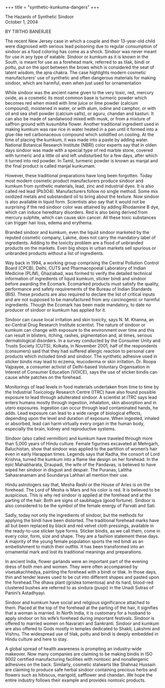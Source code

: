 +++
title = "synthetic-kunkuma-dangers"
+++

The Hazards of Synthetic Sindoor  
October 1, 2004

BY TIRTHO BANERJEE

The recent New Jersey case in which a couple and their 13-year-old child were diagnosed with serious lead poisoning due to regular consumption of sindoor as a food coloring has come as a shock. Sindoor was never meant for use in any type of eatable. Sindoor or kumkum as it is known in the South, is meant for use as a forehead mark, referred to as tilak, bindi or pottu, put on the spot between the brows which is considered the seat of latent wisdom, the ajna chakra. The case highlights modern cosmetic manufacturers’ use of synthetic and often dangerous materials for making sindoor, which are harmful, even when just used for ornamentation

While sindoor was the ancient name given to the very toxic, red, mercury oxide, as a cosmetic its most common base is turmeric powder which becomes red when mixed with lime juice or lime powder (calcium compound), moistened in water, or with alum, iodine and camphor, or with oil and sea shell powder (calcium salts), or aguru, chandan and kasturi. It can also be made of sandalwood mixed with musk, or from a mixture of saffron ground with kusumbha flower. Another traditional ingredient used in making kumkum was raw rice in water heated in a pan until it formed into a glue-like red carbonaceous compound which solidified on cooling. At the time of placing the kumkum, it was made into a paste by adding water. National Botanical Research Institute (NBRI) color experts say that in olden days sindoor was made with a special type of red marble stone, covered with turmeric and a little oil and left undisturbed for a few days, after which it turned into red powder. In Tamil, turmeric powder is known as manjal and the final product is called manjal kunkumam.

However, these traditional preparations have long been forgotten. Today most modern cosmetic product manufacturers produce sindoor and kumkum from synthetic materials, lead, zinc and industrial dyes. It is also called red lead (Pb3O4). Manufacturers follow no single method. Some mix oxidized metals and substandard oil to bring about the texture. Now sindoor is also available in liquid form. Scientists also say that it would not be surprising if the red sindoor color was attained by adding Rhodamine B dye, which can induce hereditary disorders. Red is also being derived from mercury sulphite, which can cause skin cancer. All these toxic substances can trigger hair loss, edema and erythema.

Branded sindoor and kumkum, even the liquid sindoor marketed by the reputed cosmetic company, Lakme, does not carry the mandatory label of ingredients. Adding to the toxicity problem are a flood of unbranded products on the markets. Even big shops in urban markets sell spurious or unbranded products without a list of ingredients.

Way back in 1994, a working group comprising the Central Pollution Control Board (CPCB), Delhi, CUTS and Pharmacopoeial Laboratory of Indian Medicine (PLIM), Ghaziabad, was formed to verify the detailed technical information of ingredients of liquid kumkum, sticker bindi and sindoor before awarding the Ecomark. Ecomarked products must satisfy the quality, performance and safety requirements of the Bureau of Indian Standards (BIS). These products are also required to declare the list of critical inputs and are not supposed to be manufactured from any carcinogenic or harmful ingredients. Though the Ecomark has been made mandatory, to date no producer of sindoor or kumkum has applied for it.

Sindoor can cause local irritation and skin toxicity, says N. M. Khanna, an ex-Central Drug Research Institute scientist. The nature of sindoor or kumkum can change with exposure to the environment over time and this can result in blisters, itching, rashes, pigmentation and, at times, serious dermatological disorders. In a survey conducted by the Consumer Unity and Trusts Society (CUTS), Kolkata, in November 2001, half of the respondents (consumers) said that they had suffered allergic reaction to personal care products which included bindi and sindoor. The synthetic adhesive used in sticker bindis may lead to eczema, leucoderma or skin irritation. Dr. Roopa Vajpayee, a consumer activist of Delhi-based Voluntary Organisation in Interest of Consumer Education (VOICE), says the use of sticker bindis can cause white patches on the forehead.

Monitorings of lead levels in food materials undertaken from time to time by the Industrial Toxicology Research Centre (ITRC) have also found possible exposure to lead through adulterated sindoor. A scientist at ITRC says lead enters humans mostly through ingestion, inhalation, skin absorption and in utero exposures. Ingestion can occur through lead contaminated hands, he adds. Lead exposure can lead to a wide range of biological effects, depending upon the level and duration of exposure. When ingested, inhaled or absorbed, lead can harm virtually every organ in the human body, especially the brain, kidney and reproductive systems.

Sindoor (also called vermillion) and kumkum have traveled through more than 5,000 years of Hindu culture. Female figurines excavated at Mehrgarh, Baluchistan, show that sindoor was applied to the partition of women’s hair even in early Harappan times. Legends says that Radha, the consort of Lord Krishna, turned the kumkum into a flame like design on her forehead. In the epic Mahabharata, Draupadi, the wife of the Pandavas, is believed to have wiped her sindoor in disgust and despair. The Puranas, Lalitha Sahasranamam and Soundarya Lahhari all mention their use.

Hindu astrologers say that, Mesha Rashi or the House of Aries is on the forehead. The Lord of Mesha is Mars and his color is red. It is believed to be auspicious. This is why red sindoor is applied at the forehead and at the parting of the hair. Both are signs of saubhagya (good fortune). Sindoor is also considered to be the symbol of the female energy of Parvati and Sati.

Sadly, today not only the ingredients of sindoor, but the methods for applying the bindi have been distorted. The traditional forehead marks have all but been replaced by black and red velvet cloth pressings, available in the ready-to-use sticker type forms. Sticker bindis, as we call them, come in every color, form, size and shape. They are a fashion statement these days. A majority of the young female population sports the red bindi as an embellishment to match their outfits. It has been transformed into an ornamental mark and lost its traditional meanings and preparations.

In ancient India, flower garlands were an important part of the evening dress of both men and women. They were often accompanied by visesakachhedya, painting the forehead with a bindi or tilak. In those days, thin and tender leaves used to be cut into different shapes and pasted upon the forehead.The dhava plant (grislea tomentosa) and its hard, blood-red clustered bushes are referred to as sindura (puspi) in the Unadi Sutras of Panini’s Astadhyayi.

Sindoor and kumkum have social and religious significance attached to them. Placed at the top of the forehead at the parting of the hair, it signifies that a woman is married. In North India, it is customary for a husband to apply sindoor on his wife’s forehead during important festivals. Sindoor is offered to married women on Navaratri and Sankranti. Sindoor and kumkum are also offered to Gods mostly in temples dedicated to Shakti, Lakshmi and Vishnu. The widespread use of tilak, pottu and bindi is deeply embedded in Hindu culture and here to stay.

A global spread of health awareness is prompting an industry-wide makeover. Now many companies are claiming to be making bindis in ISO 9002 certified manufacturing facilities with nontoxic and nonallergenic adhesives on the back. Similarly, cosmetic stalwarts like Shahnaz Hussain are claiming to produce safe herbal sindoor containing precious herbs and flowers such as hibiscus, marigold, safflower and chandan. We hope the entire industry follows their example and provides nontoxic products.

